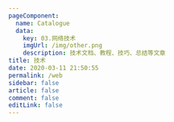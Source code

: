 ```yaml
---
pageComponent: 
  name: Catalogue
  data: 
    key: 03.网络技术
    imgUrl: /img/other.png
    description: 技术文档、教程、技巧、总结等文章
title: 技术
date: 2020-03-11 21:50:55
permalink: /web
sidebar: false
article: false
comment: false
editLink: false
---
```

